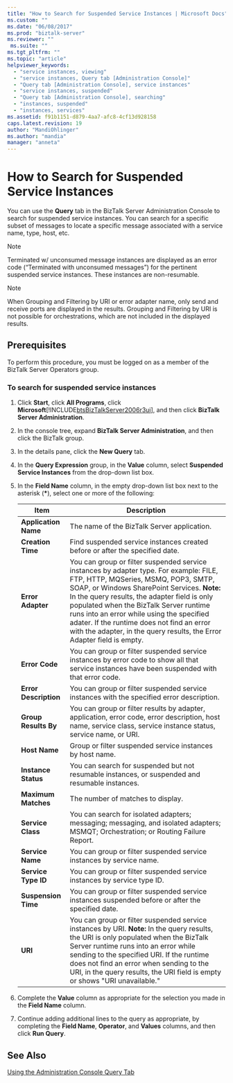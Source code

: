```yaml
---
title: "How to Search for Suspended Service Instances | Microsoft Docs"
ms.custom: ""
ms.date: "06/08/2017"
ms.prod: "biztalk-server"
ms.reviewer: ""
 ms.suite: ""
ms.tgt_pltfrm: ""
ms.topic: "article"
helpviewer_keywords: 
  - "service instances, viewing"
  - "service instances, Query tab [Administration Console]"
  - "Query tab [Administration Console], service instances"
  - "service instances, suspended"
  - "Query tab [Administration Console], searching"
  - "instances, suspended"
  - "instances, services"
ms.assetid: f91b1151-d879-4aa7-afc8-4cf13d928158
caps.latest.revision: 19
author: "MandiOhlinger"
ms.author: "mandia"
manager: "anneta"
---
```

# How to Search for Suspended Service Instances
You can use the **Query** tab in the BizTalk Server Administration Console to search for suspended service instances. You can search for a specific subset of messages to locate a specific message associated with a service name, type, host, etc.  
  
> [!NOTE]
>  Terminated w/ unconsumed message instances are displayed as an error code (“Terminated with unconsumed messages”) for the pertinent suspended service instances. These instances are non-resumable.  
  
> [!NOTE]
>  When Grouping and Filtering by URI or error adapter name, only send and receive ports are displayed in the results. Grouping and Filtering by URI is not possible for orchestrations, which are not included in the displayed results.  
  
## Prerequisites  
 To perform this procedure, you must be logged on as a member of the BizTalk Server Operators group.  
  
### To search for suspended service instances  
  
1.  Click **Start**, click **All Programs**, click **Microsoft**[!INCLUDE[btsBizTalkServer2006r3ui](../includes/btsbiztalkserver2006r3ui-md.md)], and then click **BizTalk Server Administration**.  
  
2.  In the console tree, expand **BizTalk Server Administration**, and then click the BizTalk group.  
  
3.  In the details pane, click the **New Query** tab.  
  
4.  In the **Query Expression** group, in the **Value** column, select **Suspended Service Instances** from the drop-down list box.  
  
5.  In the **Field Name** column, in the empty drop-down list box next to the asterisk (**\***), select one or more of the following:  
  
    |Item|Description|  
    |----------|-----------------|  
    |**Application Name**|The name of the BizTalk Server application.|  
    |**Creation Time**|Find suspended service instances created before or after the specified date.|  
    |**Error Adapter**|You can group or filter suspended service instances by adapter type. For example: FILE, FTP, HTTP, MQSeries, MSMQ, POP3, SMTP, SOAP,  or Windows SharePoint Services. **Note:**  In the query results, the adapter field is only populated when the BizTalk Server runtime runs into an error while using the specified adater. If the runtime does not find an error with the adapter, in the query results, the Error Adapter field is empty.|  
    |**Error Code**|You can group or filter suspended service instances by error code to show all that service instances have been suspended with that error code.|  
    |**Error Description**|You can group or filter suspended service instances with the specified error description.|  
    |**Group Results By**|You can group or filter results by adapter, application, error code, error description, host name, service class, service instance status, service name, or URI.|  
    |**Host Name**|Group or filter suspended service instances by host name.|  
    |**Instance Status**|You can search for suspended but not resumable instances, or suspended and resumable instances.|  
    |**Maximum Matches**|The number of matches to display.|  
    |**Service Class**|You can search for isolated adapters; messaging; messaging, and isolated adapters; MSMQT; Orchestration; or Routing Failure Report.|  
    |**Service Name**|You can group or filter suspended service instances by service name.|  
    |**Service Type ID**|You can group or filter suspended service instances by service type ID.|  
    |**Suspension Time**|You can group or filter suspended service instances suspended before or after the specified date.|  
    |**URI**|You can group or filter suspended service instances by URI. **Note:**  In the query results, the URI is only populated when the BizTalk Server runtime runs into an error while sending to the specified URI. If the runtime does not find an error when sending to the URI, in the query results, the URI field is empty or shows "URI unavailable."|  
  
6.  Complete the **Value** column as appropriate for the selection you made in the **Field Name** column.  
  
7.  Continue adding additional lines to the query as appropriate, by completing the **Field Name**, **Operator**, and **Values** columns, and then click **Run Query**.  
  
## See Also  
 [Using the Administration Console Query Tab](../core/using-the-administration-console-query-tab.md)
